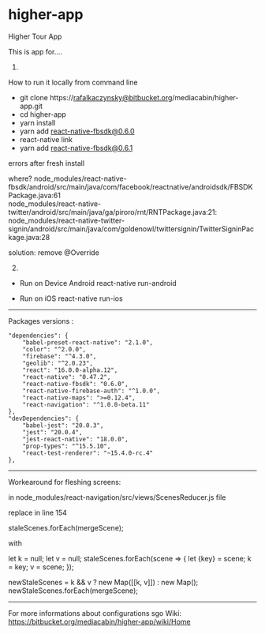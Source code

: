# higher-app
Higher Tour App

This is app for....

1.
How to run it locally from command line

- git clone https://rafalkaczynsky@bitbucket.org/mediacabin/higher-app.git
- cd higher-app
- yarn install
- yarn add react-native-fbsdk@0.6.0
- react-native link  
- yarn add react-native-fbsdk@0.6.1

errors after fresh install

where?
node_modules/react-native-fbsdk/android/src/main/java/com/facebook/reactnative/androidsdk/FBSDKPackage.java:61  
node_modules/react-native-twitter/android/src/main/java/ga/piroro/rnt/RNTPackage.java:21:
node_modules/react-native-twitter-signin/android/src/main/java/com/goldenowl/twittersignin/TwitterSigninPackage.java:28

solution: 
remove @Override


 
2.
- Run on Device Android
react-native run-android

- Run on iOS
react-native run-ios





-----------------------------------------------------

Packages versions : 

	"dependencies": {
		"babel-preset-react-native": "2.1.0",
		"color": "^2.0.0",
		"firebase": "^4.3.0",
		"geolib": "^2.0.23",
		"react": "16.0.0-alpha.12",
		"react-native": "0.47.2",
		"react-native-fbsdk": "0.6.0",
		"react-native-firebase-auth": "^1.0.0",
		"react-native-maps": ">=0.12.4",
		"react-navigation": "^1.0.0-beta.11"
	},
	"devDependencies": {
		"babel-jest": "20.0.3",
		"jest": "20.0.4",
		"jest-react-native": "18.0.0",
		"prop-types": "^15.5.10",
		"react-test-renderer": "~15.4.0-rc.4"
	},
	
	
------------------------------------
Workearound for fleshing screens: 

in node_modules/react-navigation/src/views/ScenesReducer.js file

replace  in line 154 

staleScenes.forEach(mergeScene);
 
with 

let k = null;
let v = null;
staleScenes.forEach(scene => {
 let {key} = scene;
 k = key;
 v = scene;
});
 
newStaleScenes = k && v ? new Map([[k, v]]) : new Map();  
newStaleScenes.forEach(mergeScene);
   
------------------------------------


For more informations about configurations sgo Wiki: https://bitbucket.org/mediacabin/higher-app/wiki/Home


